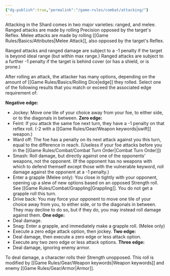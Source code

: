 ```yaml
---
{"dg-publish":true,"permalink":"/game-rules/combat/attacking/"}
---
```


Attacking in the Shard comes in two major varieties: ranged, and melee. Ranged attacks are made by rolling Precision opposed by the target's Reflex. Melee attacks are made by rolling [[Game Rules/Basics/Attributes\|Melee Attack]], also opposed by the target's Reflex. 

Ranged attacks and ranged damage are subject to a -1 penalty if the target is beyond ideal range (but within max range.) Ranged attacks are subject to a further -1 penalty if the target is behind cover (or has a shield, or is prone.)

After rolling an attack, the attacker has many options, depending on the amount of [[Game Rules/Basics/Rolling Dice\|edge]] they rolled. Select one of the following results that you match or exceed the associated edge requirement of:

**Negative edge:**
- Jockey: Move one tile of your choice away from your foe, to either side, or to the diagonals in between.
**Zero edge:**
- Feint: If you attack the same foe next turn, they have a -1 penalty on that reflex roll. (-2 with a [[Game Rules/Gear/Weapon keywords\|swift]] weapon.)
- Ward off: The foe has a penalty on its next attack against you this turn, equal to the difference in reach. (Useless if your foe attacks before you in the [[Game Rules/Combat/Combat Turn Order\|Combat Turn Order]])
- Smash: Roll damage, but directly against one of the opponents' weapons, not the opponent. (If the opponent has no weapons with which to defend themself except those with the vulnerable keyword, roll damage against the opponent at a -1 penalty.)
- Enter a grapple (Melee only): You close in tightly with your opponent, opening up a slew of new options based on an opposed Strength roll. See [[Game Rules/Combat/Grappling\|Grappling]]. You do not get a grapple roll this turn.
- Drive back: You may force your opponent to move one tile of your choice away from you, to either side, or to the diagonals in between. They may decline to do so, but if they do, you may instead roll damage against them.
**One edge:**
- Deal damage.
- Snag: Enter a grapple, and immediately make a grapple roll. (Melee only)
- Execute a zero edge attack option, then jockey.
**Two edge:**
- Deal damage, then execute a zero edge or less attack option.
- Execute any two zero edge or less attack options.
**Three edge:** 
- Deal damage, ignoring enemy armor.


To deal damage, a character rolls their Strength unopposed. This roll is modified by [[Game Rules/Gear/Weapon keywords\|Weapon keywords]] and enemy [[Game Rules/Gear/Armor\|Armor]].